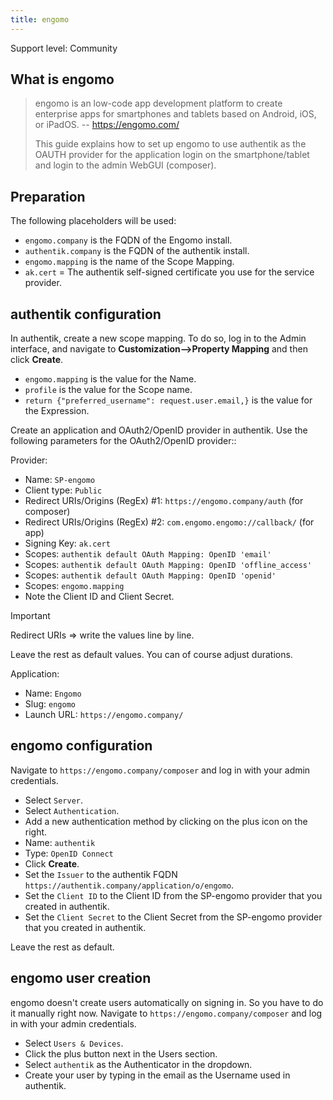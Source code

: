 ```yaml
---
title: engomo
---
```


<span class="badge badge--secondary">Support level: Community</span>

## What is engomo

> engomo is an low-code app development platform to create enterprise apps for smartphones and tablets based on Android, iOS, or iPadOS.
> -- https://engomo.com/
>
> This guide explains how to set up engomo to use authentik as the OAUTH provider for the application login on the smartphone/tablet and login to the admin WebGUI (composer).

## Preparation

The following placeholders will be used:

-   `engomo.company` is the FQDN of the Engomo install.
-   `authentik.company` is the FQDN of the authentik install.
-   `engomo.mapping` is the name of the Scope Mapping.
-   `ak.cert` = The authentik self-signed certificate you use for the service provider.

## authentik configuration

In authentik, create a new scope mapping. To do so, log in to the Admin interface, and navigate to **Customization-->Property Mapping** and then click **Create**.

-   `engomo.mapping` is the value for the Name.
-   `profile` is the value for the Scope name.
-   `return {"preferred_username": request.user.email,}` is the value for the Expression.

Create an application and OAuth2/OpenID provider in authentik. Use the following parameters for the OAuth2/OpenID provider::

Provider:

-   Name: `SP-engomo`
-   Client type: `Public`    
-   Redirect URIs/Origins (RegEx) #1: `https://engomo.company/auth` (for composer)
-   Redirect URIs/Origins (RegEx) #2: `com.engomo.engomo://callback/` (for app)
-   Signing Key: `ak.cert`
-   Scopes: `authentik default OAuth Mapping: OpenID 'email'`
-   Scopes: `authentik default OAuth Mapping: OpenID 'offline_access'`
-   Scopes: `authentik default OAuth Mapping: OpenID 'openid'`
-   Scopes: `engomo.mapping`
-   Note the Client ID and Client Secret.

> [!IMPORTANT]
> Redirect URIs => write the values line by line.

Leave the rest as default values. You can of course adjust durations.

Application:

-   Name: `Engomo`
-   Slug: `engomo`
-   Launch URL: `https://engomo.company/`

## engomo configuration

Navigate to `https://engomo.company/composer` and log in with your admin credentials.

-   Select `Server`.
-   Select `Authentication`.
-   Add a new authentication method by clicking on the plus icon on the right.
-   Name: `authentik`
-   Type: `OpenID Connect`
-   Click **Create**.
-   Set the `Issuer` to the authentik FQDN `https://authentik.company/application/o/engomo`.
-   Set the `Client ID` to the Client ID from the SP-engomo provider that you created in authentik.
-   Set the `Client Secret` to the Client Secret from the SP-engomo provider that you created in authentik.

Leave the rest as default.

## engomo user creation

engomo doesn't create users automatically on signing in. So you have to do it manually right now.
Navigate to `https://engomo.company/composer` and log in with your admin credentials.

- Select `Users & Devices`.
- Click the plus button next in the Users section.
- Select `authentik` as the Authenticator in the dropdown.
- Create your user by typing in the email as the Username used in authentik.

